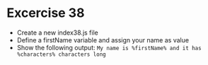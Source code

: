 # Excercise 38

* Create a new index38.js file
* Define a firstName variable and assign your name as value
* Show the following output: `My name is %firstName% and it has %characters% characters long`
